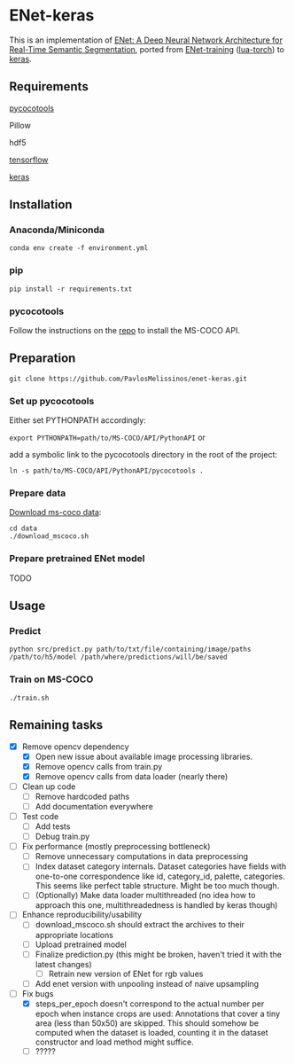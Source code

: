 # ENet-keras

This is an implementation of [ENet: A Deep Neural Network Architecture for Real-Time Semantic Segmentation](https://arxiv.org/abs/1606.02147), ported from [ENet-training](https://github.com/e-lab/ENet-training) ([lua-torch](https://github.com/torch/torch7)) to [keras](https://github.com/fchollet/keras).


## Requirements

[pycocotools](https://github.com/pdollar/coco)

Pillow

hdf5

[tensorflow](https://www.tensorflow.org/) 

[keras](https://keras.io)


## Installation


### Anaconda/Miniconda 

```conda env create -f environment.yml```


### pip 

```pip install -r requirements.txt```


### pycocotools

Follow the instructions on the [repo](https://github.com/pdollar/coco) to install the MS-COCO API.


## Preparation

```git clone https://github.com/PavlosMelissinos/enet-keras.git```

### Set up pycocotools
Either set PYTHONPATH accordingly:

```export PYTHONPATH=path/to/MS-COCO/API/PythonAPI``` or

add a symbolic link to the pycocotools directory in the root of the project:

```ln -s path/to/MS-COCO/API/PythonAPI/pycocotools .```

### Prepare data

[Download ms-coco data](http://mscoco.org/dataset/#download):

```
cd data
./download_mscoco.sh
```

### Prepare pretrained ENet model

TODO

## Usage

### Predict

```python src/predict.py path/to/txt/file/containing/image/paths /path/to/h5/model /path/where/predictions/will/be/saved```

### Train on MS-COCO

```./train.sh```



## Remaining tasks

- [x] Remove opencv dependency
  - [x] Open new issue about available image processing libraries.
  - [x] Remove opencv calls from train.py
  - [x] Remove opencv calls from data loader (nearly there)
- [ ] Clean up code
  - [ ] Remove hardcoded paths
  - [ ] Add documentation everywhere
- [ ] Test code
  - [ ] Add tests
  - [ ] Debug train.py
- [ ] Fix performance (mostly preprocessing bottleneck)
  - [ ] Remove unnecessary computations in data preprocessing
  - [ ] Index dataset category internals. Dataset categories have fields with one-to-one correspondence like id, category_id, palette, categories. This seems like perfect table structure. Might be too much though.
  - [ ] (Optionally) Make data loader multithreaded (no idea how to approach this one, multithreadedness is handled by keras though)
- [ ] Enhance reproducibility/usability
  - [ ] download_mscoco.sh should extract the archives to their appropriate locations
  - [ ] Upload pretrained model
  - [ ] Finalize prediction.py (this might be broken, haven't tried it with the latest changes)
    - [ ] Retrain new version of ENet for rgb values
  - [ ] Add enet version with unpooling instead of naive upsampling
- [ ] Fix bugs
  - [x] steps_per_epoch doesn't correspond to the actual number per epoch when instance crops are used: Annotations that cover a tiny area (less than 50x50) are skipped. This should somehow be computed when the dataset is loaded, counting it in the dataset constructor and load method might suffice.
  - [ ] ?????
